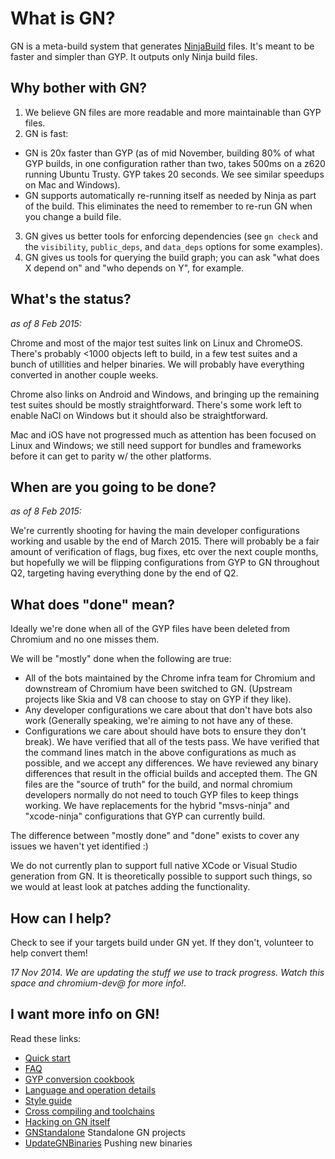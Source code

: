 # What is GN?

GN is a meta-build system that generates [NinjaBuild](NinjaBuild.md)
files.  It's meant to be faster and simpler than GYP. It outputs only
Ninja build files.

## Why bother with GN?

1. We believe GN files are more readable and more maintainable
   than GYP files.
2. GN is fast:
  * GN is 20x faster than GYP (as of mid November, building 80%
    of what GYP builds, in one configuration rather than two, takes 500ms
    on a z620 running Ubuntu Trusty. GYP takes 20 seconds.
    We see similar speedups on Mac and Windows).
  * GN supports automatically re-running itself as needed by Ninja
    as part of the build. This eliminates the need to remember to
    re-run GN when you change a build file.
3. GN gives us better tools for enforcing dependencies (see
   `gn check` and the `visibility`, `public_deps`, and `data_deps`
   options for some examples).
4. GN gives us tools for querying the build graph; you can ask
   "what does X depend on" and "who depends on Y", for example.

## What's the status?

_as of 8 Feb 2015:_

Chrome and most of the major test suites link on Linux and ChromeOS.
There's probably <1000 objects left to build, in a few test suites and a
bunch of utillities and helper binaries. We will probably have
everything converted in another couple weeks.

Chrome also links on Android and Windows, and bringing up the remaining
test suites should be mostly straightforward. There's some work left to
enable NaCl on Windows but it should also be straightforward.

Mac and iOS have not progressed much as attention has been focused on
Linux and Windows; we still need support for bundles and frameworks
before it can get to parity w/ the other platforms.

## When are you going to be done?

_as of 8 Feb 2015:_

We're currently shooting for having the main developer configurations
working and usable by the end of March 2015. There will probably be a
fair amount of verification of flags, bug fixes, etc over the next
couple months, but hopefully we will be flipping configurations from GYP
to GN throughout Q2, targeting having everything done by the end of Q2.

## What does "done" mean?

Ideally we're done when all of the GYP files have been deleted from
Chromium and no one misses them.

We will be "mostly" done when the following are true:
  * All of the bots maintained by the Chrome infra team for Chromium and 
    downstream of Chromium have been switched to GN. (Upstream projects
    like Skia and V8 can choose to stay on GYP if they like).
  * Any developer configurations we care about that don't have bots also
    work (Generally speaking, we're aiming to not have any of these.
  * Configurations we care about should have bots to ensure they don't
    break).  We have verified that all of the tests pass.  We have
    verified that the command lines match in the above configurations as
    much as possible, and we accept any differences.  We have reviewed
    any binary differences that result in the official builds and
    accepted them.  The GN files are the "source of truth" for the
    build, and normal chromium developers normally do not need to touch
    GYP files to keep things working.  We have replacements for the
    hybrid "msvs-ninja" and "xcode-ninja" configurations that GYP can
    currently build.

The difference between "mostly done" and "done" exists to cover any
issues we haven't yet identified :)

We do not currently plan to support full native XCode or Visual Studio
generation from GN. It is theoretically possible to support such things,
so we would at least look at patches adding the functionality.

## How can I help?

Check to see if your targets build under GN yet. If they don't,
volunteer to help convert them!

_17 Nov 2014. We are updating the stuff we use to track progress. Watch
this space and chromium-dev@ for more info!_.

## I want more info on GN!

Read these links:

  * [Quick start](docs/quick_start.md)
  * [FAQ](docs/faq.md)
  * [GYP conversion cookbook](docs/cookbook.md)
  * [Language and operation details](docs/language.md)
  * [Style guide](docs/style_guide.md)
  * [Cross compiling and toolchains](docs/cross_compiles.md)
  * [Hacking on GN itself](docs/hacking.md)
  * [GNStandalone](docs/standalone.md) Standalone GN projects
  * [UpdateGNBinaries](docs/update_binaries.md) Pushing new binaries
